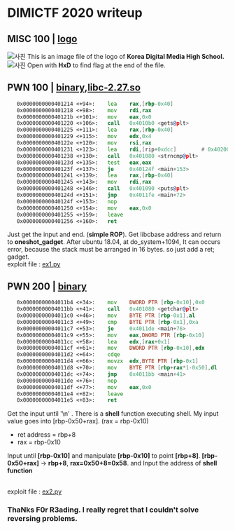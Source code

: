 
# DIMICTF 2020 writeup
## MISC 100 | [logo](https://github.com/snwox/Writeup/blob/master/CTF/2020/DIMICTF/misc/m1.png)
![사진](https://github.com/snwox/Writeup/blob/master/CTF/2020/DIMICTF/res/1.JPG)
This is an image file of the logo of **Korea Digital Media High School.**
![사진](https://github.com/snwox/Writeup/blob/master/CTF/2020/DIMICTF/res/2.JPG)
Open with **HxD** to find flag at the end of the file.
## PWN 100 | [binary](https://github.com/snwox/Writeup/blob/master/CTF/2020/DIMICTF/pwn/pwn_100_cdbc21aa77e4d37d),[libc-2.27.so](https://github.com/snwox/Writeup/blob/master/CTF/2020/DIMICTF/pwn/libc-2.27.so)
```asm
   0x0000000000401214 <+94>:    lea    rax,[rbp-0x40]
   0x0000000000401218 <+98>:    mov    rdi,rax
   0x000000000040121b <+101>:   mov    eax,0x0
   0x0000000000401220 <+106>:   call   0x4010b0 <gets@plt>
   0x0000000000401225 <+111>:   lea    rax,[rbp-0x40]
   0x0000000000401229 <+115>:   mov    edx,0x4
   0x000000000040122e <+120>:   mov    rsi,rax
   0x0000000000401231 <+123>:   lea    rdi,[rip+0xdcc]        # 0x402004
   0x0000000000401238 <+130>:   call   0x401080 <strncmp@plt>
   0x000000000040123d <+135>:   test   eax,eax
   0x000000000040123f <+137>:   je     0x40124f <main+153>
   0x0000000000401241 <+139>:   lea    rax,[rbp-0x40]
   0x0000000000401245 <+143>:   mov    rdi,rax
   0x0000000000401248 <+146>:   call   0x401090 <puts@plt>
   0x000000000040124d <+151>:   jmp    0x4011fe <main+72>
   0x000000000040124f <+153>:   nop
   0x0000000000401250 <+154>:   mov    eax,0x0
   0x0000000000401255 <+159>:   leave
   0x0000000000401256 <+160>:   ret

```
Just get the input and end. (**simple ROP**). Get libcbase address and return to **oneshot_gadget**.
After ubuntu 18.04, at do_system+1094, It can occurs error, because the stack must be arranged in 16 bytes. so just add a ret; gadget.
<br>exploit file : [ex1.py](https://github.com/snwox/Writeup/blob/master/CTF/2020/DIMICTF/pwn/ex1.py)
## PWN 200 | [binary](https://github.com/snwox/Writeup/blob/master/CTF/2020/DIMICTF/pwn/pwn_200_f03f3d4ad43a422a)
```asm
   0x00000000004011b4 <+34>:    mov    DWORD PTR [rbp-0x10],0x0
   0x00000000004011bb <+41>:    call   0x401080 <getchar@plt>
   0x00000000004011c0 <+46>:    mov    BYTE PTR [rbp-0x1],al
   0x00000000004011c3 <+49>:    cmp    BYTE PTR [rbp-0x1],0xa
   0x00000000004011c7 <+53>:    je     0x4011de <main+76>
   0x00000000004011c9 <+55>:    mov    eax,DWORD PTR [rbp-0x10]
   0x00000000004011cc <+58>:    lea    edx,[rax+0x1]
   0x00000000004011cf <+61>:    mov    DWORD PTR [rbp-0x10],edx
   0x00000000004011d2 <+64>:    cdqe
   0x00000000004011d4 <+66>:    movzx  edx,BYTE PTR [rbp-0x1]
   0x00000000004011d8 <+70>:    mov    BYTE PTR [rbp+rax*1-0x50],dl
   0x00000000004011dc <+74>:    jmp    0x4011bb <main+41>
   0x00000000004011de <+76>:    nop
   0x00000000004011df <+77>:    mov    eax,0x0
   0x00000000004011e4 <+82>:    leave
   0x00000000004011e5 <+83>:    ret
```
Get the input until '\n' . There is a **shell** function executing shell. My input value goes into [rbp-0x50+rax]. (rax = rbp-0x10)
- ret address =  rbp+8
- rax = rbp-0x10

Input until **[rbp-0x10]** and manipulate **[rbp-0x10]** to point **[rbp+8]**. **[rbp-0x50+rax]** -> **rbp+8**, **rax=0x50+8=0x58**. and Input the address of **shell function**

<br>exploit file : [ex2.py](https://github.com/snwox/Writeup/blob/master/CTF/2020/DIMICTF/pwn/ex2.py)
### ThaNks F0r R3ading. I really regret that I couldn't solve reversing problems.
